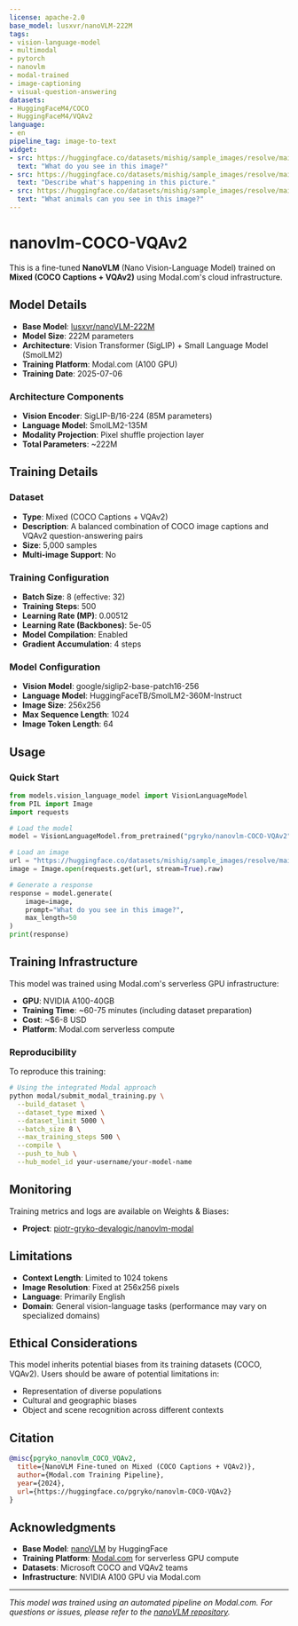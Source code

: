 ```yaml
---
license: apache-2.0
base_model: lusxvr/nanoVLM-222M
tags:
- vision-language-model
- multimodal
- pytorch
- nanovlm
- modal-trained
- image-captioning
- visual-question-answering
datasets:
- HuggingFaceM4/COCO
- HuggingFaceM4/VQAv2
language:
- en
pipeline_tag: image-to-text
widget:
- src: https://huggingface.co/datasets/mishig/sample_images/resolve/main/tiger.jpg
  text: "What do you see in this image?"
- src: https://huggingface.co/datasets/mishig/sample_images/resolve/main/football-match.jpg
  text: "Describe what's happening in this picture."
- src: https://huggingface.co/datasets/mishig/sample_images/resolve/main/savanna.jpg
  text: "What animals can you see in this image?"
---
```


# nanovlm-COCO-VQAv2

This is a fine-tuned **NanoVLM** (Nano Vision-Language Model) trained on **Mixed (COCO Captions + VQAv2)** using Modal.com's cloud infrastructure.

## Model Details

- **Base Model**: [lusxvr/nanoVLM-222M](https://huggingface.co/lusxvr/nanoVLM-222M)
- **Model Size**: 222M parameters
- **Architecture**: Vision Transformer (SigLIP) + Small Language Model (SmolLM2)
- **Training Platform**: Modal.com (A100 GPU)
- **Training Date**: 2025-07-06

### Architecture Components

- **Vision Encoder**: SigLIP-B/16-224 (85M parameters)
- **Language Model**: SmolLM2-135M
- **Modality Projection**: Pixel shuffle projection layer
- **Total Parameters**: ~222M

## Training Details

### Dataset
- **Type**: Mixed (COCO Captions + VQAv2)
- **Description**: A balanced combination of COCO image captions and VQAv2 question-answering pairs
- **Size**: 5,000 samples
- **Multi-image Support**: No

### Training Configuration
- **Batch Size**: 8 (effective: 32)
- **Training Steps**: 500
- **Learning Rate (MP)**: 0.00512
- **Learning Rate (Backbones)**: 5e-05
- **Model Compilation**: Enabled
- **Gradient Accumulation**: 4 steps

### Model Configuration
- **Vision Model**: google/siglip2-base-patch16-256
- **Language Model**: HuggingFaceTB/SmolLM2-360M-Instruct
- **Image Size**: 256x256
- **Max Sequence Length**: 1024
- **Image Token Length**: 64

## Usage

### Quick Start

```python
from models.vision_language_model import VisionLanguageModel
from PIL import Image
import requests

# Load the model
model = VisionLanguageModel.from_pretrained("pgryko/nanovlm-COCO-VQAv2")

# Load an image
url = "https://huggingface.co/datasets/mishig/sample_images/resolve/main/tiger.jpg"
image = Image.open(requests.get(url, stream=True).raw)

# Generate a response
response = model.generate(
    image=image,
    prompt="What do you see in this image?",
    max_length=50
)
print(response)
```

## Training Infrastructure

This model was trained using Modal.com's serverless GPU infrastructure:

- **GPU**: NVIDIA A100-40GB
- **Training Time**: ~60-75 minutes (including dataset preparation)
- **Cost**: ~$6-8 USD
- **Platform**: Modal.com serverless compute

### Reproducibility

To reproduce this training:

```bash
# Using the integrated Modal approach
python modal/submit_modal_training.py \
  --build_dataset \
  --dataset_type mixed \
  --dataset_limit 5000 \
  --batch_size 8 \
  --max_training_steps 500 \
  --compile \
  --push_to_hub \
  --hub_model_id your-username/your-model-name
```

## Monitoring

Training metrics and logs are available on Weights & Biases:
- **Project**: [piotr-gryko-devalogic/nanovlm-modal](https://wandb.ai/piotr-gryko-devalogic/nanovlm-modal)


## Limitations

- **Context Length**: Limited to 1024 tokens
- **Image Resolution**: Fixed at 256x256 pixels
- **Language**: Primarily English
- **Domain**: General vision-language tasks (performance may vary on specialized domains)

## Ethical Considerations

This model inherits potential biases from its training datasets (COCO, VQAv2). Users should be aware of potential limitations in:
- Representation of diverse populations
- Cultural and geographic biases
- Object and scene recognition across different contexts

## Citation

```bibtex
@misc{pgryko_nanovlm_COCO_VQAv2,
  title={NanoVLM Fine-tuned on Mixed (COCO Captions + VQAv2)},
  author={Modal.com Training Pipeline},
  year={2024},
  url={https://huggingface.co/pgryko/nanovlm-COCO-VQAv2}
}
```

## Acknowledgments

- **Base Model**: [nanoVLM](https://github.com/huggingface/nanoVLM) by HuggingFace
- **Training Platform**: [Modal.com](https://modal.com) for serverless GPU compute
- **Datasets**: Microsoft COCO and VQAv2 teams
- **Infrastructure**: NVIDIA A100 GPU via Modal.com

---

*This model was trained using an automated pipeline on Modal.com. For questions or issues, please refer to the [nanoVLM repository](https://github.com/huggingface/nanoVLM).*
